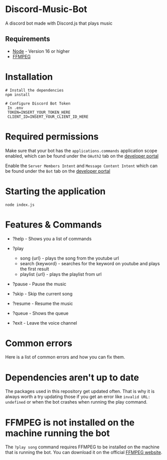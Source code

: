 # Discord-Music-Bot
A discord bot made with Discord.js that plays music

## Requirements

- [Node](https://nodejs.org/en/) - Version 16 or higher
- [FFMPEG](https://www.ffmpeg.org/)

# Installation

```
# Install the dependencies
npm install

# Configure Discord Bot Token
 In .env 
 TOKEN=INSERT_YOUR_TOKEN_HERE
 CLIENT_ID=INSERT_YOUR_CLIENT_ID_HERE
```

# Required permissions

Make sure that your bot has the `applications.commands` application scope enabled, which can be found under the `OAuth2` tab on the [developer portal](https://discord.com/developers/applications/)

Enable the `Server Members Intent` and `Message Content Intent` which can be found under the `Bot` tab on the [developer portal](https://discord.com/developers/applications/)

# Starting the application

```
node index.js
```

# Features & Commands

- ?help - Shows you a list of commands

- ?play
  - song {url}       - plays the song from the youtube url
  - search {keyword} - searches for the keyword on youtube and plays the first result
  - playlist {url}   - plays the playlist from url

- ?pause - Pause the music

- ?skip - Skip the current song

- ?resume - Resume the music

- ?queue - Shows the queue

- ?exit - Leave the voice channel

# Common errors

Here is a list of common errors and how you can fix them.

# Dependencies aren't up to date

The packages used in this repository get updated often. That is why it is always worth a try updating those if you get an error like `invalid URL: undefined` or when the bot crashes when running the play command.

# FFMPEG is not installed on the machine running the bot

The `?play song` command requires FFMPEG to be installed on the machine that is running the bot. You can download it on the official [FFMPEG website](https://www.ffmpeg.org/).
